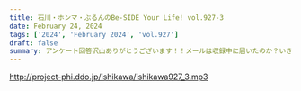 ```yaml
---
title: 石川・ホンマ・ぶるんのBe-SIDE Your Life! vol.927-3
date: February 24, 2024
tags: ['2024', 'February 2024', 'vol.927']
draft: false
summary: アンケート回答沢山ありがとうございます！！メールは収録中に届いたのか？いきなりスカイプも！
---
```


http://project-phi.ddo.jp/ishikawa/ishikawa927_3.mp3